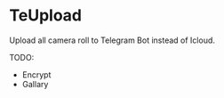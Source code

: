 # TeUpload
Upload all camera roll to Telegram Bot instead of Icloud.

TODO:  <br/>
- Encrypt  <br/>
- Gallary   <br/>
